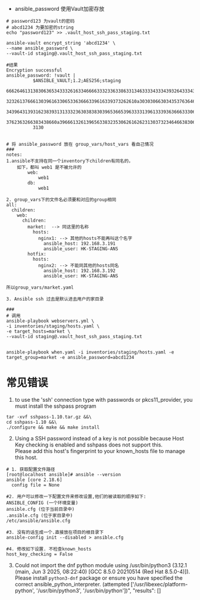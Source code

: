 

- ansible_password 使用Vault加密存放
```
# password123 为vault的密码
# abcd1234 为要加密的string
echo "password123" >> .vault_host_ssh_pass_staging.txt

ansible-vault encrypt_string 'abcd1234' \
--name ansible_password \
--vault-id staging@.vault_host_ssh_pass_staging.txt

#结果
Encryption successful
ansible_password: !vault |
          $ANSIBLE_VAULT;1.2;AES256;staging
          66626461313830636534333261633466663332336338633134633334333439326433343335346666
          3232613766613039616330653363666339616339373262610a303030663034353763646333623138
          34396431393162383931313332363038383039653665396333313961333936366633306639383232
          3762363266383438660a396661326139656338323530626162623130373234646638306663623561
          3130


# 将 ansible_password 放在 group_vars/host_vars 看自己情况
###
notes: 
1.ansible不支持在同一个inventory下children有同名的，
    如下，都叫 web1 是不被允许的
        web:
            web1
        db:
            web1 

2. group_vars下的文件名必须要和对应的group相同
all:
  children:
    web:
      children:
        market:  --> 同这里的名称
          hosts:
            nginx1: --> 其他的hosts不能再叫这个名字
              ansible_host: 192.168.3.191
              ansible_user: HK-STAGING-ANS
        hotfix:
          hosts:
            nginx2: --> 不能同其他的hosts同名
              ansible_host: 192.168.3.192
              ansible_user: HK-STAGING-ANS

所以group_vars/market.yaml

3. Ansible ssh 过去是默认进去用户的家目录

###
# 调用
ansible-playbook webservers.yml \
-i inventories/staging/hosts.yaml \
-e target_hosts=market \
--vault-id staging@.vault_host_ssh_pass_staging.txt


ansible-playbook when.yaml -i inventories/staging/hosts.yaml -e target_group=market -e ansible_password=abcd1234
```









# 常见错误
1. to use the 'ssh' connection type with passwords or pkcs11_provider, you must install the sshpass program
```
tar -xvf sshpass-1.10.tar.gz &&\
cd sshpass-1.10 &&\
./configure && make && make install
```
2. Using a SSH password instead of a key is not possible because Host Key checking is enabled and sshpass does not support this.  
Please add this host's fingerprint to your known_hosts file to manage this host.
```
# 1. 获取配置文件路径
[root@localhost ansible]# ansible --version
ansible [core 2.18.6]
  config file = None

#2. 用户可以修改一下配置文件来修改设置,他们的被读取的顺序如下:
ANSIBLE_CONFIG (一个环境变量)
ansible.cfg (位于当前目录中)
.ansible.cfg (位于家目录中)
/etc/ansible/ansible.cfg

#3. 没有的话生成一个.直接放在项目的根目录下
ansible-config init --disabled > ansible.cfg

#4. 修改如下设置. 不检查known_hosts
host_key_checking = False

```

3. Could not import the dnf python module using /usr/bin/python3 (3.12.1 (main, Jun  3 2025, 08:22:40) [GCC 8.5.0 20210514 (Red Hat 8.5.0-4)]). 
Please install `python3-dnf` package or ensure you have specified the correct ansible_python_interpreter. 
(attempted ['/usr/libexec/platform-python', '/usr/bin/python3', '/usr/bin/python'])", "results": []